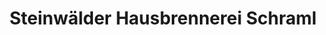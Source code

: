 ---
title: "Steinwälder Hausbrennerei Schraml"
url: /erbendorf/steinwaelder-hausbrennerei-schraml/
shop: Spirituosen
---